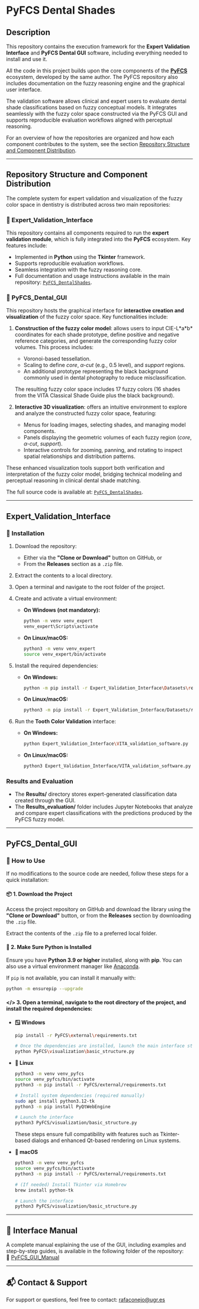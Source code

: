 # PyFCS Dental Shades

## Description

This repository contains the execution framework for the **Expert Validation Interface** and **PyFCS Dental GUI** software, including everything needed to install and use it.

All the code in this project builds upon the core components of the [**PyFCS**](https://github.com/RafaelConejo/PyFCS) ecosystem, developed by the same author. The PyFCS repository also includes documentation on the fuzzy reasoning engine and the graphical user interface.

The validation software allows clinical and expert users to evaluate dental shade classifications based on fuzzy conceptual models. It integrates seamlessly with the fuzzy color space constructed via the PyFCS GUI and supports reproducible evaluation workflows aligned with perceptual reasoning.

For an overview of how the repositories are organized and how each component contributes to the system, see the section [Repository Structure and Component Distribution](#repository-structure-and-component-distribution).

---

## Repository Structure and Component Distribution

The complete system for expert validation and visualization of the fuzzy color space in dentistry is distributed across two main repositories:

### 🔹 Expert_Validation_Interface

This repository contains all components required to run the **expert validation module**, which is fully integrated into the **PyFCS** ecosystem. Key features include:

- Implemented in **Python** using the **Tkinter** framework.
- Supports reproducible evaluation workflows.
- Seamless integration with the fuzzy reasoning core.
- Full documentation and usage instructions available in the main repository: [`PyFCS_DentalShades`](https://github.com/RafaelConejo/PyFCS_DentalShades).

### 🔹 PyFCS_Dental_GUI

This repository hosts the graphical interface for **interactive creation and visualization** of the fuzzy color space. Key functionalities include:

1. **Construction of the fuzzy color model**: allows users to input CIE-L\*a\*b\* coordinates for each shade prototype, define positive and negative reference categories, and generate the corresponding fuzzy color volumes. This process includes:
   - Voronoi-based tessellation.
   - Scaling to define *core*, *α-cut* (e.g., 0.5 level), and *support* regions.
   - An additional prototype representing the black background commonly used in dental photography to reduce misclassification.

   The resulting fuzzy color space includes 17 fuzzy colors (16 shades from the VITA Classical Shade Guide plus the black background).

2. **Interactive 3D visualization**: offers an intuitive environment to explore and analyze the constructed fuzzy color space, featuring:
   - Menus for loading images, selecting shades, and managing model components.
   - Panels displaying the geometric volumes of each fuzzy region (*core*, *α-cut*, *support*).
   - Interactive controls for zooming, panning, and rotating to inspect spatial relationships and distribution patterns.

These enhanced visualization tools support both verification and interpretation of the fuzzy color model, bridging technical modeling and perceptual reasoning in clinical dental shade matching.

The full source code is available at: [`PyFCS_DentalShades`](https://github.com/RafaelConejo/PyFCS_DentalShades).


---

## Expert_Validation_Interface
### 🔧 Installation

1. Download the repository:
   - Either via the **"Clone or Download"** button on GitHub, or
   - From the **Releases** section as a `.zip` file.

2. Extract the contents to a local directory.

3. Open a terminal and navigate to the root folder of the project.

4. Create and activate a virtual environment:

   - **On Windows (not mandatory):**
     ```bash
     python -m venv venv_expert
     venv_expert\Scripts\activate
     ```

   - **On Linux/macOS:**
     ```bash
     python3 -m venv venv_expert
     source venv_expert/bin/activate
     ```

5. Install the required dependencies:

   - **On Windows:**
     ```bash
     python -m pip install -r Expert_Validation_Interface\Datasets\requirements.txt
     ```

   - **On Linux/macOS:**
     ```bash
     python3 -m pip install -r Expert_Validation_Interface/Datasets/requirements.txt
     ```

6. Run the **Tooth Color Validation** interface:

   - **On Windows:**
     ```bash
     python Expert_Validation_Interface\VITA_validation_software.py
     ```

   - **On Linux/macOS:**
     ```bash
     python3 Expert_Validation_Interface/VITA_validation_software.py
     ```




### Results and Evaluation
- The **Results/** directory stores expert-generated classification data created through the GUI.
- The **Results_evaluation/** folder includes Jupyter Notebooks that analyze and compare expert classifications with the predictions produced by the PyFCS fuzzy model.

---

## PyFCS_Dental_GUI
### 🔧 How to Use

If no modifications to the source code are needed, follow these steps for a quick installation:

#### 📦 1. Download the Project

Access the project repository on GitHub and download the library using the **"Clone or Download"** button, or from the **Releases** section by downloading the `.zip` file.

Extract the contents of the `.zip` file to a preferred local folder.

#### 🐍 2. Make Sure Python is Installed

Ensure you have **Python 3.9 or higher** installed, along with **pip**. You can also use a virtual environment manager like [Anaconda](https://www.anaconda.com/).

If `pip` is not available, you can install it manually with:

  ```bash
  python -m ensurepip --upgrade
  ```

#### </> 3. Open a terminal, navigate to the root directory of the project, and install the required dependencies:

  - **🪟 Windows**
    ```bash
    pip install -r PyFCS\external\requirements.txt

    # Once the dependencies are installed, launch the main interface structure by executing:
    python PyFCS\visualization\basic_structure.py
    ```

  - **🐧 Linux**
    ```bash
    python3 -m venv venv_pyfcs
    source venv_pyfcs/bin/activate
    python3 -m pip install -r PyFCS/external/requirements.txt

    # Install system dependencies (required manually)
    sudo apt install python3.12-tk
    python3 -m pip install PyQtWebEngine

    # Launch the interface
    python3 PyFCS/visualization/basic_structure.py
    ```

    These steps ensure full compatibility with features such as Tkinter-based dialogs and enhanced Qt-based rendering on Linux systems.

  - **🍎 macOS**
    ```bash
    python3 -m venv venv_pyfcs
    source venv_pyfcs/bin/activate
    python3 -m pip install -r PyFCS/external/requirements.txt

    # (If needed) Install Tkinter via Homebrew
    brew install python-tk

    # Launch the interface
    python3 PyFCS/visualization/basic_structure.py
    ```

---

## 📖 Interface Manual

A complete manual explaining the use of the GUI, including examples and step-by-step guides, is available in the following folder of the repository:  
🔗 [PyFCS_GUI_Manual](https://github.com/RafaelConejo/PyFCS_GUI/tree/main/PyFCS_GUI_Manual)

---

## 📬 Contact & Support
For support or questions, feel free to contact: rafaconejo@ugr.es
